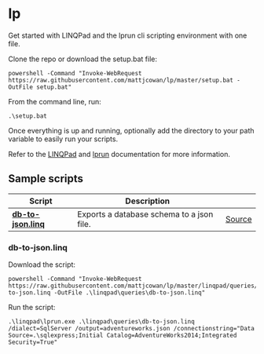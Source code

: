 # lp
Get started with LINQPad and the lprun cli scripting environment with one file.

Clone the repo or download the setup.bat file:

```
powershell -Command "Invoke-WebRequest https://raw.githubusercontent.com/mattjcowan/lp/master/setup.bat -OutFile setup.bat"
```

From the command line, run:

```
.\setup.bat
```

Once everything is up and running, optionally add the directory to your path variable to easily run your scripts.

Refer to the [LINQPad](https://www.linqpad.net/) and [lprun](https://www.linqpad.net/lprun.aspx) documentation for more information.

## Sample scripts

Script | Description | |
--- | --- | ---
[**db-to-json.linq**](#db-to-jsonlinq)| Exports a database schema to a json file.  | [Source](https://github.com/mattjcowan/lp/blob/master/linqpad/queries/db-to-json.linq)

### **db-to-json.linq**

Download the script:
```
powershell -Command "Invoke-WebRequest https://raw.githubusercontent.com/mattjcowan/lp/master/linqpad/queries/db-to-json.linq -OutFile .\linqpad\queries\db-to-json.linq"
```

Run the script:
```
.\linqpad\lprun.exe .\linqpad\queries\db-to-json.linq /dialect=SqlServer /output=adventureworks.json /connectionstring="Data Source=.\sqlexpress;Initial Catalog=AdventureWorks2014;Integrated Security=True"
```
